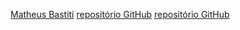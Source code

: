 [Matheus Bastiti](https://www.youtube.com/watch?v=n_vmS00Az2w) 
[repositório GitHub](https://github.com/matheusbattisti/conversor_texto_para_audio_js)
[repositório GitHub](https://github.com/matheusbattisti/conversor_texto_para_audio_js)